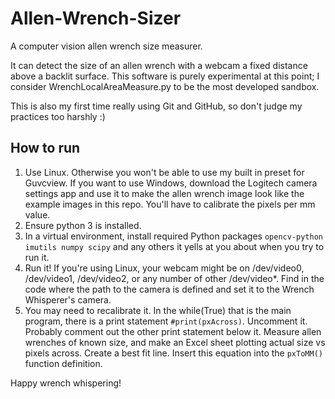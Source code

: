 # Allen-Wrench-Sizer
A computer vision allen wrench size measurer.

It can detect the size of an allen wrench with a webcam a fixed distance above a backlit surface.
This software is purely experimental at this point; I consider WrenchLocalAreaMeasure.py to be the most developed sandbox.


This is also my first time really using Git and GitHub, so don't judge my practices too harshly :)

## How to run

1. Use Linux. Otherwise you won't be able to use my built in preset for Guvcview. If you want to use Windows, download the Logitech camera settings app and use it to make the allen wrench image look like the example images in this repo. You'll have to calibrate the pixels per mm value.
2. Ensure python 3 is installed.
3. In a virtual environment, install required Python packages `opencv-python imutils numpy scipy` and any others it yells at you about when you try to run it.
4. Run it! If you're using Linux, your webcam might be on /dev/video0, /dev/video1, /dev/video2, or any number of other /dev/video*. Find in the code where the path to the camera is defined and set it to the Wrench Whisperer's camera.
5. You may need to recalibrate it. In the while(True) that is the main program, there is a print statement `#print(pxAcross)`. Uncomment it. Probably comment out the other print statement below it. Measure allen wrenches of known size, and make an Excel sheet plotting actual size vs pixels across. Create a best fit line. Insert this equation into the `pxToMM()` function definition.
  

Happy wrench whispering!
